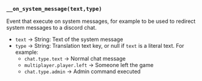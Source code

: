 ### `__on_system_message(text,type)`

Event that execute on system messages, for example to be used to redirect system messages to a discord chat.

* `text` -> String: Text of the system message
* `type` -> String: Translation text key, or null if `text` is a literal text. For example:
    * `chat.type.text` -> Normal chat message
    * `multiplayer.player.left` -> Someone left the game
    * `chat.type.admin` -> Admin command executed